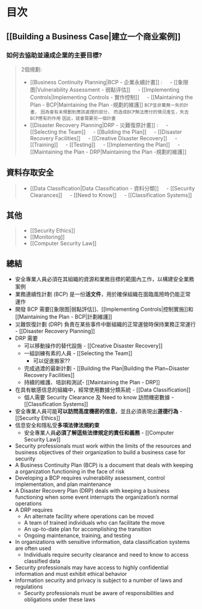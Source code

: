 # 目次
## [[Building a Business Case|建立一个商业案例]]
### **如何去協助並達成企業的主要目標?**
> 2個規劃:
>	- [[Business Continuity Planning|BCP - 企業永續計畫]] :
>	$\quad$- [[象限图|Vulnerability Assessment - 弱點评估]]
>	$\quad$- [[Implementing Controls|Implementing Controls - 實作控制]]
>	$\quad$- [[Maintaining the Plan - BCP|Maintaining the Plan -規劃的維護]]
>	`BCP並非萬無一失的計畫，`
>	`因為會有未規劃到應該處理的部分，`
>	`而造成BCP無法應付的情況產生，失去BCP應有的作用`
>	`因此，就會需要另一個計畫`
>	- [[Disaster Recovery Planning|DRP - 災難復原計畫]] :
>	$\quad$- [[Selecting the Team]]
>	$\quad$- [[Building the Plan]]
>	$\quad$- [[Disaster Recovery Facilities]]
>	$\quad$- [[Creative Disaster Recovery]]
>	$\quad$- [[Training]]
>	$\quad$- [[Testing]]
>	$\quad$- [[Implementing the Plan]]
>	$\quad$- [[Maintaining the Plan - DRP|Maintaining the Plan -規劃的維護]]
## 資料存取安全
>- [[Data Classification|Data Classification - 資料分類]]
>$\quad$- [[Security Clearances]]
>$\quad$- [[Need to Know]]
>$\quad$- [[Classification Systems]]

## 其他
>- [[Security Ethics]]
>- [[Monitoring]]
>- [[Computer Security Law]]

## 總結
- 安全專業人員必須在其組織的資源和業務目標的範圍內工作，以構建安全業務案例
- 業務連續性計劃 (BCP) 是一份**活文件**，用於確保組織在面臨風險時仍能正常運作
- 開發 BCP 需要[[象限图|弱點評估]]、[[Implementing Controls|控制實施]]和[[Maintaining the Plan - BCP|計劃維護]]
- 災難恢復計劃 (DRP) 負責在某些事件中斷組織的正常運營時保持業務正常運行 - [[Disaster Recovery Planning]]
- DRP 需要
	- 可以移動操作的替代設施 - [[Creative Disaster Recovery]]
	- 一組訓練有素的人員 - [[Selecting the Team]]
		- 可以促進搬家??
	- 完成過渡的最新計劃 - [[Building the Plan|Building the Plan~Disaster Recovery Facilities]]
	- 持續的維護、培訓和測試- [[Maintaining the Plan - DRP]]
- 在具有敏感信息的組織中，經常使用數據分類系統 - [[Data Classification]]
	- 個人需要 Security Clearance 及 Need to know 訪問機密數據 - [[Classification Systems]]
- 安全專業人員可能**可以訪問高度機密的信息**，並且必須表現出**道德行為** - [[Security Ethics]]
- 信息安全和隱私受**多項法律法規約束**
	- 安全專業人員**必須了解這些法律規定的責任和義務** - [[Computer Security Law]]
- Security professionals must work within the limits of the resources and business objectives of their organization to build a business case for security
- A Business Continuity Plan (BCP) is a document that deals with keeping a organization functioning in the face of risk
- Developing a BCP requires vulnerability assessment, control implementation, and plan maintenance
- A Disaster Recovery Plan (DRP) deals with keeping a business functioning when some event interrupts the organization’s normal operations
- A DRP requires
	- An alternate facility where operations can be moved
	- A team of trained individuals who can facilitate the move
	- An up-to-date plan for accomplishing the transition
	- Ongoing maintenance, training, and testing
- In organizations with sensitive information, data classification systems are often used
	- Individuals require security clearance and need to know to access classified data
- Security professionals may have access to highly confidential information and must exhibit ethical behavior
- Information security and privacy is subject to a number of laws and regulations
	- Security professionals must be aware of responsibilities and obligations under these laws